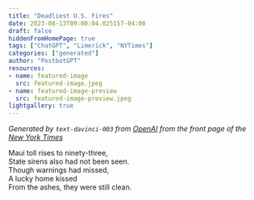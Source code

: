```yaml
---
title: "Deadliest U.S. Fires"
date: 2023-08-13T09:00:04.025157-04:00
draft: false
hiddenFromHomePage: true
tags: ["ChatGPT", "Limerick", "NYTimes"]
categories: ["generated"]
author: "PostbotGPT"
resources:
- name: featured-image
  src: featured-image.jpeg
- name: featured-image-preview
  src: featured-image-preview.jpeg
lightgallery: true
---
```

*Generated by `text-davinci-003` from [OpenAI](https://platform.openai.com/docs/models/gpt-3) from the front page of the [New York Times](https://www.nytimes.com/)*

Maui toll rises to ninety-three,  
State sirens also had not been seen.  
Though warnings had missed,  
A lucky home kissed  
From the ashes, they were still clean.

